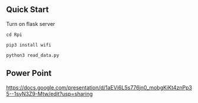 


## Quick Start
Turn on flask server
```
cd Rpi

pip3 install wifi

python3 read_data.py
```

## Power Point
https://docs.google.com/presentation/d/1aEVi6L5s776jn0_mobgKiKt4znPp35--1syN3Z9-Mtw/edit?usp=sharing

